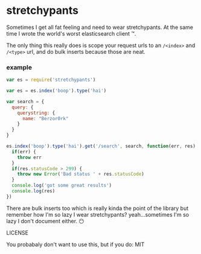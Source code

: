 # stretchypants

Sometimes I get all fat feeling and need to wear stretchypants.  At the same time I wrote the world's worst elasticsearch client :tm:.

The only thing this really does is scope your request urls to an `/<index>` and `/<type>` url, and do bulk inserts because those are neat.

### example

```js
var es = require('stretchypants')

var es = es.index('boop').type('hai')

var search = {
  query: {
    querystring: {
      name: "Berzor0rk"
    }
  }
}

es.index('boop').type('hai').get('/search', search, function(err, res) {
  if(err) {
    throw err
  }
  if(res.statusCode > 299) {
    throw new Error('Bad status ' + res.statusCode)
  }
  console.log('got some great results')
  console.log(res)
})
```

There are bulk inserts too which is really kinda the point of the library but remember how I'm so lazy I wear stretchypants?  yeah...sometimes I'm so lazy I don't document either. :no_mouth:


LICENSE

You probabaly don't want to use this, but if you do: MIT
